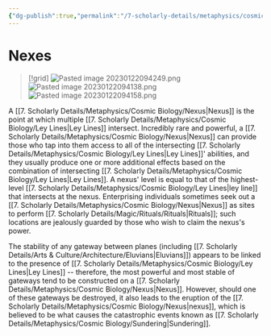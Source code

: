 ```yaml
---
{"dg-publish":true,"permalink":"/7-scholarly-details/metaphysics/cosmic-biology/nexus/","noteIcon":""}
---
```


# Nexes

>[!grid]
>![Pasted image 20230122094249.png](/img/user/x.%20Assets/Attachments/Pasted%20image%2020230122094249.png)
>![Pasted image 20230122094138.png](/img/user/x.%20Assets/Attachments/Pasted%20image%2020230122094138.png)
>![Pasted image 20230122094158.png](/img/user/x.%20Assets/Attachments/Pasted%20image%2020230122094158.png)

A [[7. Scholarly Details/Metaphysics/Cosmic Biology/Nexus\|Nexus]] is the point at which multiple [[7. Scholarly Details/Metaphysics/Cosmic Biology/Ley Lines\|Ley Lines]] intersect. Incredibly rare and powerful, a [[7. Scholarly Details/Metaphysics/Cosmic Biology/Nexus\|Nexus]] can provide those who tap into them access to all of the intersecting [[7. Scholarly Details/Metaphysics/Cosmic Biology/Ley Lines\|Ley Lines]]' abilities, and they usually produce one or more additional effects based on the combination of intersecting [[7. Scholarly Details/Metaphysics/Cosmic Biology/Ley Lines\|Ley Lines]]. A nexus' level is equal to that of the highest-level [[7. Scholarly Details/Metaphysics/Cosmic Biology/Ley Lines\|ley line]] that intersects at the nexus. Enterprising individuals sometimes seek out a [[7. Scholarly Details/Metaphysics/Cosmic Biology/Nexus\|Nexus]] as sites to perform [[7. Scholarly Details/Magic/Rituals/Rituals\|Rituals]]; such locations are jealously guarded by those who wish to claim the nexus's power.

The stability of any gateway between planes (including [[7. Scholarly Details/Arts & Culture/Architecture/Eluvians\|Eluvians]]) appears to be linked to the presence of [[7. Scholarly Details/Metaphysics/Cosmic Biology/Ley Lines\|Ley Lines]] -- therefore, the most powerful and most stable of gateways tend to be constructed on a [[7. Scholarly Details/Metaphysics/Cosmic Biology/Nexus\|Nexus]]. However, should one of these gateways be destroyed, it also leads to the eruption of the [[7. Scholarly Details/Metaphysics/Cosmic Biology/Nexus\|nexus]], which is believed to be what causes the catastrophic events known as [[7. Scholarly Details/Metaphysics/Cosmic Biology/Sundering\|Sundering]]. 
